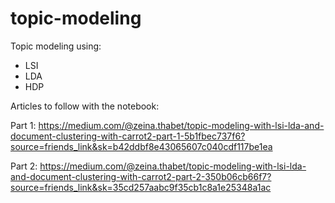 # topic-modeling 
Topic modeling using:
- LSI
- LDA
- HDP

Articles to follow with the notebook:

Part 1:
https://medium.com/@zeina.thabet/topic-modeling-with-lsi-lda-and-document-clustering-with-carrot2-part-1-5b1fbec737f6?source=friends_link&sk=b42ddbf8e43065607c040cdf117be1ea

Part 2:
https://medium.com/@zeina.thabet/topic-modeling-with-lsi-lda-and-document-clustering-with-carrot2-part-2-350b06cb66f7?source=friends_link&sk=35cd257aabc9f35cb1c8a1e25348a1ac
